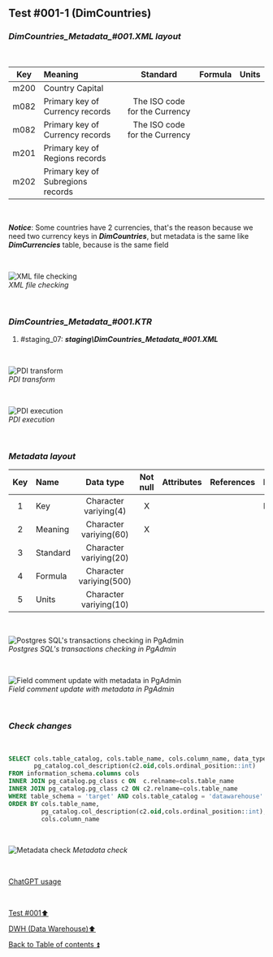 ## Test #001-1 (DimCountries)    

### **_DimCountries\_Metadata\_#001.XML layout_**  

<p><br></p> 

| Key      	| Meaning                                 | Standard              | Formula                                                                  | Units |
| :-------: | :-------------------------------------- | :-------------------: | :----------------------------------------------------------------------- | :---: |
| m200      | Country Capital                         |                       |                                                                          |       |
| m082      | Primary key of Currency records | The ISO code for the Currency |                                                                          |       |
| m082      | Primary key of Currency records | The ISO code for the Currency |                                                                          |       |
| m201      | Primary key of Regions records          |                       |                                                                          |       |
| m202      | Primary key of Subregions records       |                       |                                                                          |       |

<p><br></p> 

**_Notice_**: Some countries have 2 currencies, that's the reason because we need two currency keys in **_DimCountries_**, but metadata is the same like **_DimCurrencies_** table, because is the same field  

<p><br></p>  
 
![XML file checking](https://i.imgur.com/pYvWwu8.png)  
_XML file checking_  

<p><br></p>  

### **_DimCountries\_Metadata\_#001.KTR_**  
  1. #staging_07: **_staging\DimCountries\_Metadata\_#001.XML_**  

<p><br></p>  

![PDI transform](https://i.imgur.com/niqM8qj.png)  
_PDI transform_  

<p><br></p>  

![PDI execution](https://i.imgur.com/4NylHat.png)  
_PDI execution_  

<p><br></p>  

### **_Metadata layout_**  

| Key	| Name                  | Data type              | Not null | Attributes | References            | Description |
| :-: | :-------------------- | :--------------------: | :------: | :--------- | :-------------------- | :-----------| 
| 1   | Key                   | Character variying(4)  | X        |            |                       | PK,FK       |
| 2   | Meaning               | Character variying(60) | X        |            |                       |             |
| 3   | Standard              | Character variying(20) |          |            |                       |             |
| 4   | Formula               | Character variying(500)|          |            |                       |             |
| 5   | Units                 | Character variying(10) |          |            |                       |             |

<p><br></p>  
 
![Postgres SQL's transactions checking in PgAdmin](https://i.imgur.com/HOZGGTo.png)  
_Postgres SQL's transactions checking in PgAdmin_  

<p><br></p> 

![Field comment update with metadata in PgAdmin](https://i.imgur.com/FeeXMhX.png)  
_Field comment update with metadata in PgAdmin_  

<p><br></p>  

### **_Check changes_**  

<p><br></p>

````SQL
SELECT cols.table_catalog, cols.table_name, cols.column_name, data_type,
       pg_catalog.col_description(c2.oid,cols.ordinal_position::int)
FROM information_schema.columns cols
INNER JOIN pg_catalog.pg_class c ON  c.relname=cols.table_name
INNER JOIN pg_catalog.pg_class c2 ON c2.relname=cols.table_name
WHERE table_schema = 'target' AND cols.table_catalog = 'datawarehouse' AND cols.table_name = 'DimCountries' 
ORDER BY cols.table_name,
   		 pg_catalog.col_description(c2.oid,cols.ordinal_position::int),
		 cols.column_name  
````

<p><br></p>

![Metadata check](https://i.imgur.com/No8ohvZ.png)
_Metadata check_

<p><br></p> 

[ChatGPT usage](../../CHATGPT_USAGE.md)  

<p><br></p>

[Test #001:arrow_up:](t001.md)  

[DWH (Data Warehouse):arrow_up:](../dwh.md)  

[Back to Table of contents :arrow_double_up:](../../README.md)  